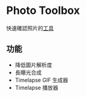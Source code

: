 # Photo Toolbox

快速確認照片的[工具](https://yanagiragi.github.io/vue-photo-toolbox/#/)

## 功能

* 降低圖片解析度
* 長曝光合成
* Timelapse GIF 生成器
* Timelapse 播放器
